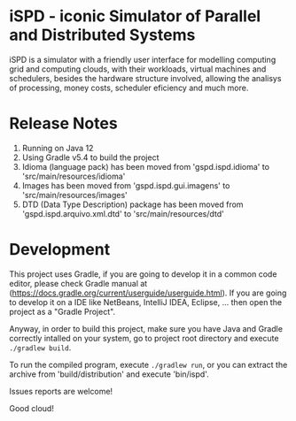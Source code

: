 iSPD - iconic Simulator of Parallel and Distributed Systems
===

iSPD is a simulator with a friendly user interface for modelling computing grid and computing clouds, with their workloads, virtual machines and schedulers, besides the hardware structure involved, allowing the analisys of processing, money costs, scheduler eficiency and much more.

Release Notes
===

1. Running on Java 12
2. Using Gradle v5.4 to build the project
3. Idioma (language pack) has been moved from 'gspd.ispd.idioma' to 'src/main/resources/idioma'
4. Images has been moved from 'gspd.ispd.gui.imagens' to 'src/main/resources/images'
5. DTD (Data Type Description) package has been moved from 'gspd.ispd.arquivo.xml.dtd' to 'src/main/resources/dtd'

Development
===

This project uses Gradle, if you are going to develop it in a common code editor, please check Gradle manual at (https://docs.gradle.org/current/userguide/userguide.html). If you are going to develop it on a IDE like NetBeans, IntelliJ IDEA, Eclipse, ... then open the project as a "Gradle Project".

Anyway, in order to build this project, make sure you have Java and Gradle correctly intalled on your system, go to project root directory and execute `./gradlew build`.

To run the compiled program, execute `./gradlew run`, or you can extract the archive from 'build/distribution' and execute 'bin/ispd'.

Issues reports are welcome!

Good cloud!